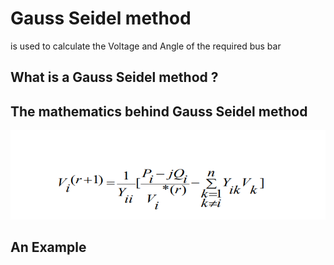 # Gauss Seidel method
is used to calculate the Voltage and Angle of the required bus bar

## What is a Gauss Seidel method ?


## The mathematics behind Gauss Seidel method

![alt text](https://github.com/shankar-shiv/Power-System-Analysis/blob/master/load%20flow%20analysis/gauss%20seidel/gauss-seidel.PNG "Gauss-Seidel equation")

## An Example
